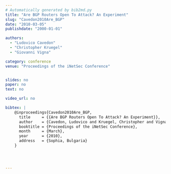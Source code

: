 ```yaml
---
# Automatically generated by bib2md.py
title: "Are BGP Routers Open To Attack? An Experiment"
slug: "Cavedon2010Are_BGP"
date: "2010-03-05"
publishdate: "2000-01-01"

authors:
  - "Ludovico Cavedon"
  - "Christopher Kruegel"
  - "Giovanni Vigna"

category: conference
venue: "Proceedings of the iNetSec Conference"


slides: no
paper: no
text: no

video_url: no

bibtex: |
    @inproceedings{Cavedon2010Are_BGP,
      title     = {{Are BGP Routers Open To Attack? An Experiment}},
      author    = {Cavedon, Ludovico and Kruegel, Christopher and Vigna, Giovanni},
      booktitle = {Proceedings of the iNetSec Conference},
      month     = {March},
      year      = {2010},
      address   = {Sophia, Bulgaria}
    }




---
```



